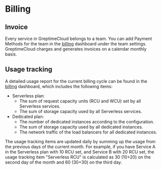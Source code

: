 # Billing

## Invoice

Every service in GreptimeCloud belongs to a team.
You can add Payment Methods for the team in the [billing](https://console.greptime.cloud/settings/team#billing) dashboard under the team settings.
GreptimeCloud charges and generates invoices on a calendar monthly basis.

## Usage tracking

A detailed usage report for the current billing cycle can be found in the [billing](https://console.greptime.cloud/settings/team#billing) dashboard, which includes the following items:

- Serverless plan:
  - The sum of request capacity units (RCU and WCU) set by all Serverless services.
  - The sum of storage capacity used by all Serverless services.
- Dedicated plan:
  - The number of dedicated instances according to the configuration.
  - The sum of storage capacity used by all dedicated instances.
  - The network traffic of the load balancers for all dedicated instances.

The usage tracking items are updated daily by summing up the usage from the previous days of the current month.
For example, if you have Service A in the Serverless plan with 10 RCU set, and Service B with 20 RCU set,
the usage tracking item "Serverless RCU" is calculated as 30 (10+20) on the second day of the month and 60 (30+30) on the third day.
